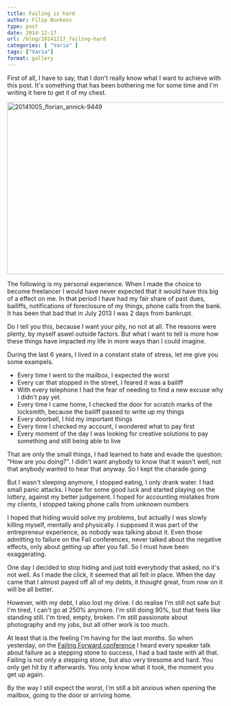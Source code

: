 ```yaml
---
title: Failing is hard
author: Filip Bunkens
type: post
date: 2014-12-17
url: /blog/20141217_failing-hard
categories: [ "Varia" ]
tags: ["Varia"]
format: gallery
---
```

First of all, I have to say, that I don't really know what I want to achieve with this post. It's something that has been bothering me for some time and I'm writing it here to get it of my chest.

[<img src="/wp-content/uploads/2014/12/20141005_florian_annick-9449-600x400.jpg" alt="20141005_florian_annick-9449" width="600" height="400" class="alignnone size-large wp-image-1004" />][1]

The following is my personal experience. When I made the choice to become freelancer I would have never expected that it would have this big of a effect on me. In that period I have had my fair share of past dues, bailiffs, notifications of foreclosure of my things, phone calls from the bank. It has been that bad that in July 2013 I was 2 days from bankrupt.

Do I tell you this, because I want your pity, no not at all. The reasons were plenty, by myself aswel outside factors. But what I want to tell is more how these things have impacted my life in more ways than I could imagine.

During the last 6 years, I lived in a constant state of stress, let me give you some exampels.

  * Every time I went to the mailbox, I expected the worst
  * Every car that stopped in the street, I feared it was a bailiff
  * With every telephone I had the fear of needing to find a new excuse why I didn't pay yet.
  * Every time I came home, I checked the door for scratch marks of the locksmith, because the bailiff passed to write up my things
  * Every doorbell, I hid my important things
  * Every time I checked my account, I wondered what to pay first
  * Every moment of the day I was looking for creative solutions to pay something and still being able to live

That are only the small things, I had learned to hate and evade the question: &#8220;How are you doing?&#8221;. I didn't want anybody to know that it wasn't well, not that anybody wanted to hear that anyway. So I kept the charade going

But I wasn't sleeping anymore, I stopped eating, I only drank water. I had small panic attacks. I hope for some good luck and started playing on the lottery, against my better judgement. I hoped for accounting mistakes from my clients, I stopped taking phone calls from unknown numbers

I hoped that hiding would solve my problems, but actually I was slowly killing myself, mentally and physically. I supposed it was part of the entrepreneur experience, as nobody was talking about it. Even those admitting to failure on the Fail conferences, never talked about the negative effects, only about getting up after you fall. So I must have been exaggerating.

One day I decided to stop hiding and just told everybody that asked, no it's not well. As I made the click, it seemed that all felt in place. When the day came that I almost payed off all of my debts, it thought great, from now on it will be all better.

However, with my debt, I also lost my drive. I do realise I'm still not safe but I'm tired, I can't go at 250% anymore. I'm still doing 90%, but that feels like standing still. I'm tired, empty, broken. I'm still passionate about photography and my jobs, but all other work is too much.

At least that is the feeling I'm having for the last months. So when yesterday, on the <a href="http://www.failingforward.eu" title="Failing Forward 2014" rel="collegue">Failing Forward conference</a> I heard every speaker talk about failure as a stepping stone to success, I had a bad taste with all that. Failing is not only a stepping stone, but also very tiresome and hard. You only get hit by it afterwards. You only know what it took, the moment you get up again.

By the way I still expect the worst, I'm still a bit anxious when opening the mailbox, going to the door or arriving home.

 [1]: /wp-content/uploads/2014/12/20141005_florian_annick-9449.jpg
